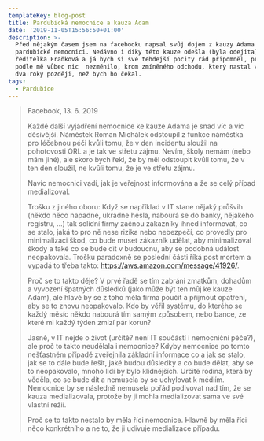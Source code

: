 ```yaml
---
templateKey: blog-post
title: Pardubická nemocnice a kauza Adam
date: '2019-11-05T15:56:50+01:00'
description: >-
  Před nějakým časem jsem na facebooku napsal svůj dojem z kauzy Adama v
  pardubické nemocnici. Nedávno i díky této kauze odešla (byla odejita)
  ředitelka Fraňková a já bych si své tehdejší pocity rád připomněl, protože se
  podle mě vůbec nic  nezměnilo, krom zmíněného odchodu, který nastal víceméně o
  dva roky později, než bych ho čekal.
tags:
  - Pardubice
---
```

> Facebook, 13. 6. 2019
> 
> Každé další vyjádření nemocnice ke kauze Adama je snad víc a víc děsivější. Náměstek Roman Michálek odstoupil z funkce náměstka pro léčebnou péči kvůli tomu, že v den incidentu sloužil na pohotovosti ORL a je tak ve střetu zájmu. Nevím, školy nemám (nebo mám jiné), ale skoro bych řekl, že by měl odstoupit kvůli tomu, že v ten den sloužil, ne kvůli tomu, že je ve střetu zájmu.
> 
> Navíc nemocnici vadí, jak je veřejnost informována a že se celý případ medializoval.
> 
> Trošku z jiného oboru: Když se například v IT stane nějaký průšvih (někdo něco napadne, ukradne hesla, nabourá se do banky, nějakého registru, ...) tak solidní firmy začnou zákazníky ihned informovat, co se stalo, jaká to pro ně nese rizika nebo nebezpečí, co provedly pro minimalizaci škod, co bude muset zákazník udělat, aby minimalizoval škody a také co se bude dít v budoucnu, aby se podobná událost neopakovala. Trošku paradoxně se poslední části říká post mortem a vypadá to třeba takto: <https://aws.amazon.com/message/41926/>.
> 
> Proč se to takto děje? V prvé řadě se tím zabrání zmatkům, dohadům a vyvození špatných důsledků (jako může být ten můj ke kauze Adam), ale hlavě by se z toho měla firma poučit a přijmout opatření, aby se to znovu neopakovalo. Kdo by věřil systému, do kterého se každý měsíc někdo nabourá tím samým způsobem, nebo bance, ze které mi každý týden zmizí pár korun?
> 
> Jasně, v IT nejde o život (určitě? není IT součástí i nemocniční péče?), ale proč to takto neudělala i nemocnice? Kdyby nemocnice po tomto nešťastném případě zveřejnila základní informace co a jak se stalo, jak se to dále bude řešit, jaké budou důsledky a co bude dělat, aby se to neopakovalo, mnoho lidí by bylo klidnějších. Určitě rodina, která by věděla, co se bude dít a nemusela by se uchylovat k médiím. Nemocnice by se následně nemusela pořád podivovat nad tím, že se kauza medializovala, protože by ji mohla medializovat sama ve své vlastní režii.
> 
> Proč se to takto nestalo by měla říci nemocnice. Hlavně by měla říci něco konkrétního a ne to, že ji udivuje medializace případu.
